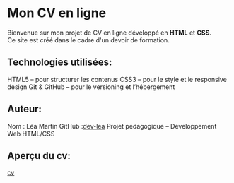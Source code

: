 # Mon CV en ligne

Bienvenue sur mon projet de CV en ligne développé en **HTML** et **CSS**.  
Ce site est créé dans le cadre d'un devoir de formation.

## Technologies utilisées:

HTML5 – pour structurer les contenus
CSS3 – pour le style et le responsive design
Git & GitHub – pour le versioning et l’hébergement

## Auteur:

Nom : Léa Martin
GitHub :[dev-lea](https://dev-lea.github.io/cv-en-ligne/)
Projet pédagogique – Développement Web HTML/CSS

## Aperçu du cv:

 [cv](/assets/images/aperçu-cv.png)
  